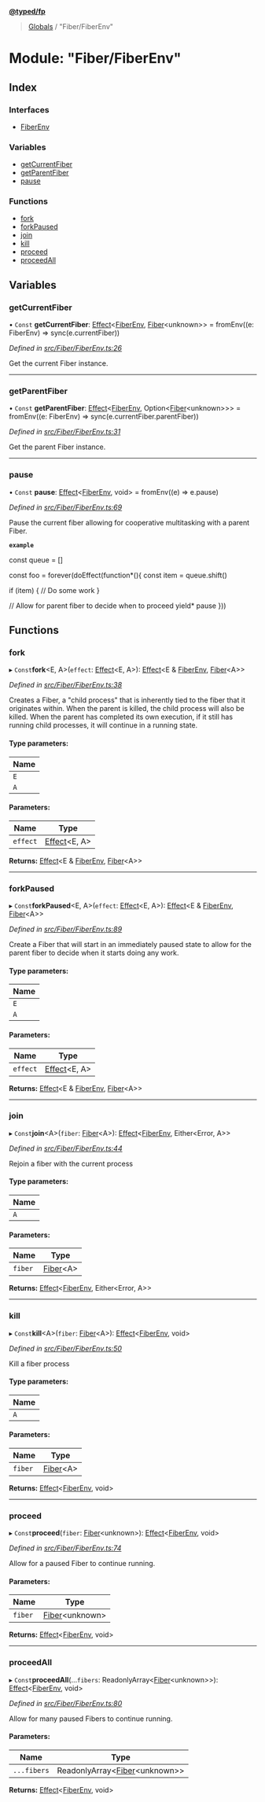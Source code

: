 **[@typed/fp](../README.md)**

> [Globals](../globals.md) / "Fiber/FiberEnv"

# Module: "Fiber/FiberEnv"

## Index

### Interfaces

* [FiberEnv](../interfaces/_fiber_fiberenv_.fiberenv.md)

### Variables

* [getCurrentFiber](_fiber_fiberenv_.md#getcurrentfiber)
* [getParentFiber](_fiber_fiberenv_.md#getparentfiber)
* [pause](_fiber_fiberenv_.md#pause)

### Functions

* [fork](_fiber_fiberenv_.md#fork)
* [forkPaused](_fiber_fiberenv_.md#forkpaused)
* [join](_fiber_fiberenv_.md#join)
* [kill](_fiber_fiberenv_.md#kill)
* [proceed](_fiber_fiberenv_.md#proceed)
* [proceedAll](_fiber_fiberenv_.md#proceedall)

## Variables

### getCurrentFiber

• `Const` **getCurrentFiber**: [Effect](_effect_effect_.effect.md)\<[FiberEnv](../interfaces/_fiber_fiberenv_.fiberenv.md), [Fiber](../interfaces/_fiber_fiber_.fiber.md)\<unknown>> = fromEnv((e: FiberEnv) => sync(e.currentFiber))

*Defined in [src/Fiber/FiberEnv.ts:26](https://github.com/TylorS/typed-fp/blob/559f273/src/Fiber/FiberEnv.ts#L26)*

Get the current Fiber instance.

___

### getParentFiber

• `Const` **getParentFiber**: [Effect](_effect_effect_.effect.md)\<[FiberEnv](../interfaces/_fiber_fiberenv_.fiberenv.md), Option\<[Fiber](../interfaces/_fiber_fiber_.fiber.md)\<unknown>>> = fromEnv((e: FiberEnv) => sync(e.currentFiber.parentFiber))

*Defined in [src/Fiber/FiberEnv.ts:31](https://github.com/TylorS/typed-fp/blob/559f273/src/Fiber/FiberEnv.ts#L31)*

Get the parent Fiber instance.

___

### pause

• `Const` **pause**: [Effect](_effect_effect_.effect.md)\<[FiberEnv](../interfaces/_fiber_fiberenv_.fiberenv.md), void> = fromEnv((e) => e.pause)

*Defined in [src/Fiber/FiberEnv.ts:69](https://github.com/TylorS/typed-fp/blob/559f273/src/Fiber/FiberEnv.ts#L69)*

Pause the current fiber allowing for cooperative multitasking with a parent Fiber.

**`example`** 

const queue = []

const foo = forever(doEffect(function*(){
  const item = queue.shift()

  if (item) {
    // Do some work
  }

  // Allow for parent fiber to decide when to proceed
  yield* pause
}))

## Functions

### fork

▸ `Const`**fork**\<E, A>(`effect`: [Effect](_effect_effect_.effect.md)\<E, A>): [Effect](_effect_effect_.effect.md)\<E & [FiberEnv](../interfaces/_fiber_fiberenv_.fiberenv.md), [Fiber](../interfaces/_fiber_fiber_.fiber.md)\<A>>

*Defined in [src/Fiber/FiberEnv.ts:38](https://github.com/TylorS/typed-fp/blob/559f273/src/Fiber/FiberEnv.ts#L38)*

Creates a Fiber, a "child process" that is inherently tied to the fiber that it originates within.
When the parent is killed, the child process will also be killed.
When the parent has completed its own execution, if it still has running child processes, it will continue in a running state.

#### Type parameters:

Name |
------ |
`E` |
`A` |

#### Parameters:

Name | Type |
------ | ------ |
`effect` | [Effect](_effect_effect_.effect.md)\<E, A> |

**Returns:** [Effect](_effect_effect_.effect.md)\<E & [FiberEnv](../interfaces/_fiber_fiberenv_.fiberenv.md), [Fiber](../interfaces/_fiber_fiber_.fiber.md)\<A>>

___

### forkPaused

▸ `Const`**forkPaused**\<E, A>(`effect`: [Effect](_effect_effect_.effect.md)\<E, A>): [Effect](_effect_effect_.effect.md)\<E & [FiberEnv](../interfaces/_fiber_fiberenv_.fiberenv.md), [Fiber](../interfaces/_fiber_fiber_.fiber.md)\<A>>

*Defined in [src/Fiber/FiberEnv.ts:89](https://github.com/TylorS/typed-fp/blob/559f273/src/Fiber/FiberEnv.ts#L89)*

Create a Fiber that will start in an immediately paused state to allow for the parent fiber
to decide when it starts doing any work.

#### Type parameters:

Name |
------ |
`E` |
`A` |

#### Parameters:

Name | Type |
------ | ------ |
`effect` | [Effect](_effect_effect_.effect.md)\<E, A> |

**Returns:** [Effect](_effect_effect_.effect.md)\<E & [FiberEnv](../interfaces/_fiber_fiberenv_.fiberenv.md), [Fiber](../interfaces/_fiber_fiber_.fiber.md)\<A>>

___

### join

▸ `Const`**join**\<A>(`fiber`: [Fiber](../interfaces/_fiber_fiber_.fiber.md)\<A>): [Effect](_effect_effect_.effect.md)\<[FiberEnv](../interfaces/_fiber_fiberenv_.fiberenv.md), Either\<Error, A>>

*Defined in [src/Fiber/FiberEnv.ts:44](https://github.com/TylorS/typed-fp/blob/559f273/src/Fiber/FiberEnv.ts#L44)*

Rejoin a fiber with the current process

#### Type parameters:

Name |
------ |
`A` |

#### Parameters:

Name | Type |
------ | ------ |
`fiber` | [Fiber](../interfaces/_fiber_fiber_.fiber.md)\<A> |

**Returns:** [Effect](_effect_effect_.effect.md)\<[FiberEnv](../interfaces/_fiber_fiberenv_.fiberenv.md), Either\<Error, A>>

___

### kill

▸ `Const`**kill**\<A>(`fiber`: [Fiber](../interfaces/_fiber_fiber_.fiber.md)\<A>): [Effect](_effect_effect_.effect.md)\<[FiberEnv](../interfaces/_fiber_fiberenv_.fiberenv.md), void>

*Defined in [src/Fiber/FiberEnv.ts:50](https://github.com/TylorS/typed-fp/blob/559f273/src/Fiber/FiberEnv.ts#L50)*

Kill a fiber process

#### Type parameters:

Name |
------ |
`A` |

#### Parameters:

Name | Type |
------ | ------ |
`fiber` | [Fiber](../interfaces/_fiber_fiber_.fiber.md)\<A> |

**Returns:** [Effect](_effect_effect_.effect.md)\<[FiberEnv](../interfaces/_fiber_fiberenv_.fiberenv.md), void>

___

### proceed

▸ `Const`**proceed**(`fiber`: [Fiber](../interfaces/_fiber_fiber_.fiber.md)\<unknown>): [Effect](_effect_effect_.effect.md)\<[FiberEnv](../interfaces/_fiber_fiberenv_.fiberenv.md), void>

*Defined in [src/Fiber/FiberEnv.ts:74](https://github.com/TylorS/typed-fp/blob/559f273/src/Fiber/FiberEnv.ts#L74)*

Allow for a paused Fiber to continue running.

#### Parameters:

Name | Type |
------ | ------ |
`fiber` | [Fiber](../interfaces/_fiber_fiber_.fiber.md)\<unknown> |

**Returns:** [Effect](_effect_effect_.effect.md)\<[FiberEnv](../interfaces/_fiber_fiberenv_.fiberenv.md), void>

___

### proceedAll

▸ `Const`**proceedAll**(...`fibers`: ReadonlyArray\<[Fiber](../interfaces/_fiber_fiber_.fiber.md)\<unknown>>): [Effect](_effect_effect_.effect.md)\<[FiberEnv](../interfaces/_fiber_fiberenv_.fiberenv.md), void>

*Defined in [src/Fiber/FiberEnv.ts:80](https://github.com/TylorS/typed-fp/blob/559f273/src/Fiber/FiberEnv.ts#L80)*

Allow for many paused Fibers to continue running.

#### Parameters:

Name | Type |
------ | ------ |
`...fibers` | ReadonlyArray\<[Fiber](../interfaces/_fiber_fiber_.fiber.md)\<unknown>> |

**Returns:** [Effect](_effect_effect_.effect.md)\<[FiberEnv](../interfaces/_fiber_fiberenv_.fiberenv.md), void>
